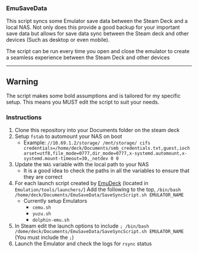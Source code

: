 ### EmuSaveData

This script syncs some Emulator save data between the Steam Deck and a local NAS. Not only does this provide a good backup for your important save data but allows for save data sync between the Steam deck and other devices (Such as desktop or even mobile).

The script can be run every time you open and close the emulator to create a seamless experience between the Steam Deck and other devices 

---

## Warning
The script makes some bold assumptions and is tailored for my specific setup. This means you MUST edit the script to suit your needs.


### Instructions

1. Clone this repository into your Documents folder on the steam deck
1. Setup `fstab` to automount your NAS on boot
    * Example: `//10.69.1.2/storage/ /mnt/storage/ cifs credentials=/home/deck/Documents/smb_credentials.txt,guest,iocharset=utf8,file_mode=0777,dir_mode=0777,x-systemd.automount,x-systemd.mount-timeout=30,_netdev 0 0`
1. Update the `NAS` variable with the local path to your NAS
    * It is a good idea to check the paths in all the variables to ensure that they are correct
1. For each launch script created by [EmuDeck](https://github.com/dragoonDorise/EmuDeck) (located in `Emulation/tools/launchers/`) Add the following to the top, `/bin/bash /home/deck/Documents/EmuSaveData/SaveSyncScript.sh EMULATOR_NAME`
    * Currently setup Emulators
        * `cemu.sh`
        * `yuzu.sh`
        * `dolphin-emu.sh`
1. In Steam edit the launch options to include `; /bin/bash /dome/deck/Documents/EmuSaveData/SaveSyncScript.sh EMULATOR_NAME` (You must include the `;`)
1. Launch the Emulator and check the logs for `rsync` status

